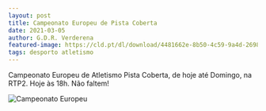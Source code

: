 ```yaml
---
layout: post
title: Campeonato Europeu de Pista Coberta
date: 2021-03-05
author: G.D.R. Verderena
featured-image: https://cld.pt/dl/download/4481662e-8b50-4c59-9a4d-2698a63376b6/campeonato_europeu_pista_coberta.jpeg?download=true
tags: desporto atletismo
---
```

Campeonato Europeu de Atletismo Pista Coberta, de hoje até Domingo, na RTP2. Hoje às 18h. Não faltem!

![Campeonato Europeu](https://cld.pt/dl/download/4481662e-8b50-4c59-9a4d-2698a63376b6/campeonato_europeu_pista_coberta.jpeg?download=true)
